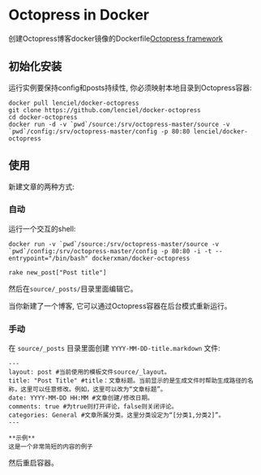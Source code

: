 Octopress in Docker
==============================

创建Octopress博客docker镜像的Dockerfile[Octopress framework](https://github.com/imathis/octopress)

## 初始化安装

运行实例要保持config和posts持续性, 你必须映射本地目录到Octopress容器:

    docker pull lenciel/docker-octopress
    git clone https://github.com/lenciel/docker-octopress
    cd docker-octopress
    docker run -d -v `pwd`/source:/srv/octopress-master/source -v `pwd`/config:/srv/octopress-master/config -p 80:80 lenciel/docker-octopress


## 使用

新建文章的两种方式:

### 自动

运行一个交互的shell:

    docker run -v `pwd`/source:/srv/octopress-master/source -v `pwd`/config:/srv/octopress-master/config -p 80:80 -i -t --entrypoint="/bin/bash" dockerxman/docker-octopress

    rake new_post["Post title"]

然后在`source/_posts/`目录里面编辑它。　

当你新建了一个博客, 它可以通过Octopress容器在后台模式重新运行。

### 手动

在 `source/_posts` 目录里面创建 `YYYY-MM-DD-title.markdown` 文件:
    
    ---
    layout: post #当前使用的模板文件source/_layout。
    title: "Post Title" #title：文章标题。当前显示的是生成文件时帮助生成路径的名称，这里可以任意修改。例如，这里可以改为“文章标题”。
    date: YYYY-MM-DD HH:MM #文章创建/修改日期。
    comments: true #为true则打开评论，false则关闭评论。
    categories: General #文章所属分类。这里分类设定为“[分类1,分类2]”。
    ---
    
    **示例**
    这是一个非常简短的内容的例子

然后重启容器。

